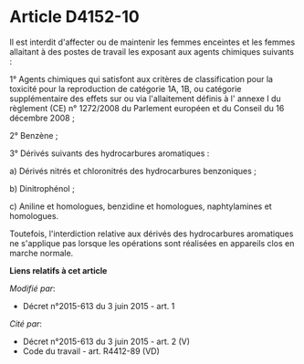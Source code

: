# Article D4152-10

Il est interdit d'affecter ou de maintenir les femmes enceintes et les femmes allaitant à des postes de travail les exposant
aux agents chimiques suivants :

1° Agents chimiques qui satisfont aux critères de classification pour la toxicité pour la reproduction de catégorie 1A, 1B,
ou catégorie supplémentaire des effets sur ou via l'allaitement définis à l' annexe I du règlement (CE) n° 1272/2008 du
Parlement européen et du Conseil du 16 décembre 2008 ; 

2° Benzène ; 

3° Dérivés suivants des hydrocarbures aromatiques : 

a) Dérivés nitrés et chloronitrés des hydrocarbures benzoniques ; 

b) Dinitrophénol ; 

c) Aniline et homologues, benzidine et homologues, naphtylamines et homologues. 

Toutefois, l'interdiction relative aux dérivés des hydrocarbures aromatiques ne s'applique pas lorsque les opérations sont
réalisées en appareils clos en marche normale.

**Liens relatifs à cet article**

_Modifié par_:

  - Décret n°2015-613 du 3 juin 2015 - art. 1

_Cité par_:

  - Décret n°2015-613 du 3 juin 2015 - art. 2 (V)
  - Code du travail - art. R4412-89 (VD)
